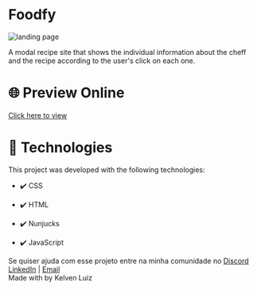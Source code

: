 # Foodfy

<a><img src="https://i.ibb.co/WVX7jmy/portfolio-template-foodfy.png" alt="landing page"></a>

A modal recipe site that shows the individual information about the cheff and the recipe according to the user's click on each one.


# 🌐 Preview Online

<a href="https://bit.ly/foodfy-website">Click here to view</a>

# 🚀 Technologies

This project was developed with the following technologies:

- ✔️ CSS

- ✔️ HTML

- ✔️ Nunjucks

- ✔️ JavaScript

Se quiser ajuda com esse projeto entre na minha comunidade no [Discord](https://discord.gg/2QYUqUVG)
[LinkedIn](https://www.linkedin.com/in/kelvenluiz/) | [Email](mailto:kelvenluiz@usp.br) </br>
Made with by Kelven Luiz

